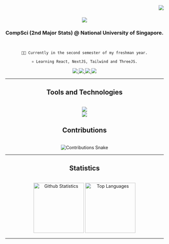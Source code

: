 <img align="right" src="https://visitor-badge.laobi.icu/badge?page_id=yhanyi.yhanyi" />

<h1 align="center">
    <img src="https://readme-typing-svg.herokuapp.com/?font=Righteous&size=35&center=true&vCenter=true&width=500&height=70&duration=4000&lines=Hello!+👋;+I'm+Yeoh+Han+Yi!;" />
</h1>

<h3 align="center">CompSci (2nd Major Stats) @ National University of Singapore.</h3>

<br/>

<div align="center">

    👨‍💻 Currently in the second semester of my freshman year.

    ⚛️ Learning React, NextJS, Tailwind and ThreeJS.

</div>

<div align="center">
    <a href="mailto:yeohhanyi0916@gmail.com">
        <img src="https://img.shields.io/badge/Gmail-FF5722?style=for-the-badge&logo=gmail&logoColor=black" />
    </a>
    <a href="https://www.linkedin.com/in/yeoh-han-yi/" target="_blank">
        <img src="https://img.shields.io/badge/LinkedIn-0077B5?style=for-the-badge&logo=linkedin&logoColor=white" target="_blank" />
    </a>
    <a href="https://github.com/yhanyi" target="_blank">
        <img src="https://img.shields.io/badge/Github-333333?style=for-the-badge&logo=github&logoColor=white" target="_blank" />
    </a>
    <a href="https://yhanyi.vercel.app" target="_blank">
        <img src="https://img.shields.io/badge/Website-00FFFF?style=for-the-badge&logo=react&logoColor=black" target="_blank" />
    </a>
</div>

<hr/>

<h2 align="center">Tools and Technologies</h2>
<br/>
<div align="center">
    <a href="https://skillicons.dev">
        <img src="https://skillicons.dev/icons?i=python,java,javascript,typescript,react,nextjs,threejs,c,cpp"><br>
        <img src="https://skillicons.dev/icons?i=html,css,tailwind,r,pytorch,tensorflow,vscode,vim,latex">
    </a>
</div>

<div align="center">
    <h2>Contributions</h2>
    <br>
    <img alt="Contributions Snake" src="https://raw.githubusercontent.com/yhanyi/yhanyi/output/github-contribution-grid-snake.svg" />
</div>

<hr/>

<h2 align="center">Statistics</h2>
<br/>
<div align="center">
    <img height=160 src="https://github-readme-stats.vercel.app/api?username=yhanyi&include_all_commits=true&show_icons=true&theme=tokyonight&border_radius=10" alt="Github Statistics" />
    <img height=160 src="https://github-readme-stats.vercel.app/api/top-langs/?username=yhanyi&layout=compact&langs_count=8&theme=tokyonight&border_radius=10&size_weight=0.5&count_weight=0.5&exclude_repo=github-readme-stats" alt="Top Languages" />
</div>

<hr/>
